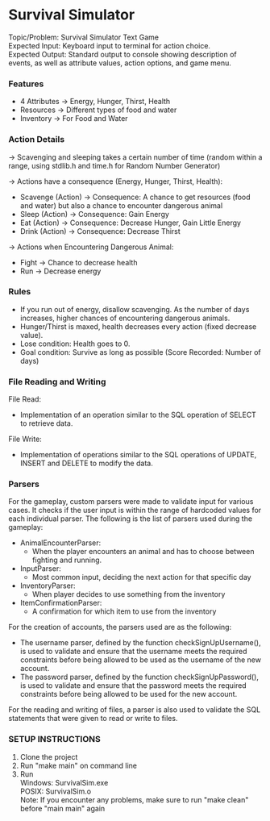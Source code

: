 # Survival Simulator
Topic/Problem: Survival Simulator Text Game
<br>Expected Input: Keyboard input to terminal for action choice.
<br>Expected Output: Standard output to console showing description of events, as well as attribute values, action options, and game menu.

### Features
- 4 Attributes → Energy, Hunger, Thirst, Health
- Resources → Different types of food and water
- Inventory → For Food and Water

### Action Details
→ Scavenging and sleeping takes a certain number of time (random within a range, using stdlib.h and time.h for Random Number Generator)

→ Actions have a consequence (Energy, Hunger, Thirst, Health):
- Scavenge (Action) → Consequence: A chance to get resources (food and water) but also a chance to encounter dangerous animal
- Sleep (Action) → Consequence: Gain Energy
- Eat (Action) → Consequence: Decrease Hunger, Gain Little Energy
- Drink (Action) → Consequence: Decrease Thirst

→ Actions when Encountering Dangerous Animal:
- Fight → Chance to decrease health
- Run → Decrease energy

### Rules
- If you run out of energy, disallow scavenging. As the number of days increases, higher chances of encountering dangerous animals.
- Hunger/Thirst is maxed, health decreases every action (fixed decrease value).
- Lose condition: Health goes to 0.
- Goal condition: Survive as long as possible (Score Recorded: Number of days)

### File Reading and Writing
File Read:
- Implementation of an operation similar to the SQL operation of SELECT to retrieve data.

File Write:
- Implementation of operations similar to the SQL operations of UPDATE, INSERT and DELETE to modify the data.

### Parsers
For the gameplay, custom parsers were made to validate input for various cases. It checks if the user input is within the range of hardcoded values for each individual parser. The following is the list of parsers used during the gameplay:
- AnimalEncounterParser:
   - When the player encounters an animal and has to choose between fighting and running.  
- InputParser:
   - Most common input, deciding the next action for that specific day
- InventoryParser:
   - When player decides to use something from the inventory
- ItemConfirmationParser:
   - A confirmation for which item to use from the inventory

For the creation of accounts, the parsers used are as the following:
- The username parser, defined by the function checkSignUpUsername(), is used to validate and ensure that the username meets the required constraints before being allowed to be used as the username of the new account.
- The password parser, defined by the function checkSignUpPassword(), is used to validate and ensure that the password meets the required constraints before being allowed to be used for the new account. 

For the reading and writing of files, a parser is also used to validate the SQL statements that were given to read or write to files.


### SETUP INSTRUCTIONS
1. Clone the project
2. Run "make main" on command line
3. Run  
   Windows: SurvivalSim.exe  
   POSIX: SurvivalSim.o  
Note: If you encounter any problems, make sure to run "make clean" before "main main" again
